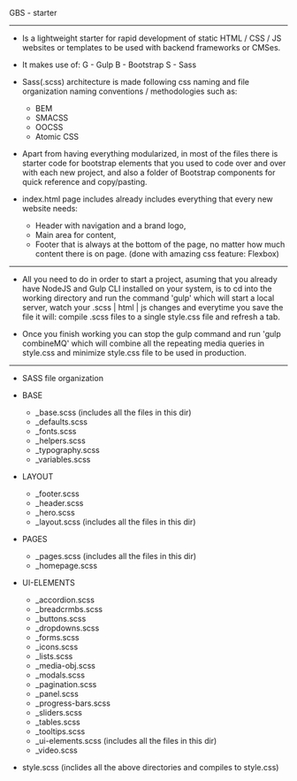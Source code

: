 GBS - starter

--------------------------------------------------------------------------------------------------------------------------------------------------------------

 - Is a lightweight starter for rapid development of static HTML / CSS / JS websites or templates to be used with backend frameworks or CMSes.

- It makes use of: 
	G - Gulp
	B - Bootstrap
	S - Sass

- Sass(.scss) architecture is made following css naming and file organization naming conventions / methodologies such as:
	- BEM
	- SMACSS
	- OOCSS
	- Atomic CSS

- Apart from having everything modularized, in most of the files there is starter code for bootstrap elements that you used to code over and over with each new project, and also a folder of Bootstrap components for quick reference and copy/pasting.

- index.html page includes already includes everything that every new website needs: 
	- Header with navigation and a brand logo,
	- Main area for content,
	- Footer that is always at the bottom of the page, no matter how much content there is on page. (done with amazing css feature: Flexbox)

--------------------------------------------------------------------------------------------------------------------------------------------------------------

- All you need to do in order to start a project, asuming that you already have NodeJS and Gulp CLI installed on your system, 
is to cd into the working directory and run the command 'gulp' which will start a local server, watch your .scss | html | js changes 
and everytime you save the file it will: compile .scss files to a single style.css file and refresh a tab.

- Once you finish working you can stop the gulp command and run 'gulp combineMQ' which will combine all the repeating media queries in style.css 
and minimize style.css file to be used in production.

--------------------------------------------------------------------------------------------------------------------------------------------------------------

- SASS file organization

 - BASE
   - _base.scss (includes all the files in this dir)
   -  _defaults.scss
   -  _fonts.scss
   -  _helpers.scss
   -  _typography.scss
   -  _variables.scss
   
 - LAYOUT
   - _footer.scss
   - _header.scss
   - _hero.scss
   - _layout.scss (includes all the files in this dir)		
   			
 - PAGES
   -  _pages.scss (includes all the files in this dir)
   -  _homepage.scss
        
 - UI-ELEMENTS          
   - _accordion.scss         
   - _breadcrmbs.scss
   - _buttons.scss
   - _dropdowns.scss
   - _forms.scss
   - _icons.scss
   - _lists.scss
   - _media-obj.scss
   - _modals.scss
   - _pagination.scss
   - _panel.scss
   - _progress-bars.scss
   - _sliders.scss
   - _tables.scss
   - _tooltips.scss
   - _ui-elements.scss (includes all the files in this dir)
   - _video.scss        

- style.scss (inclides all the above directories and compiles to style.css)











